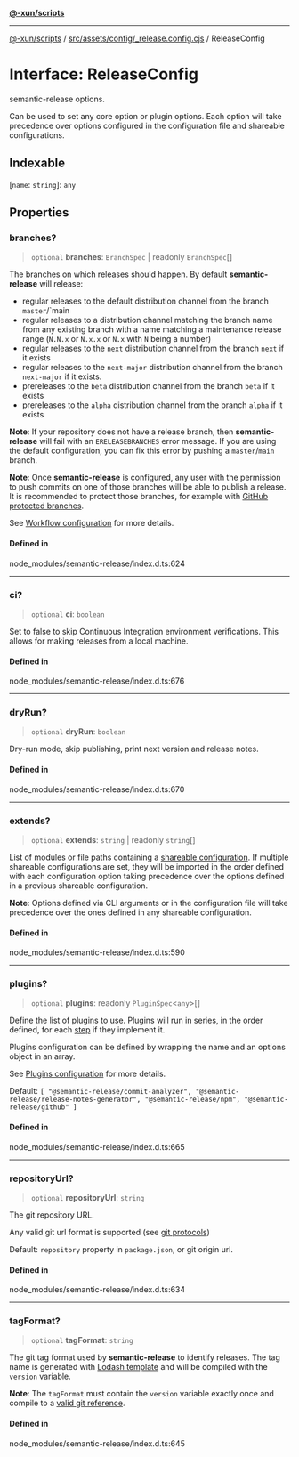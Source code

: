 [**@-xun/scripts**](../../../../../README.md)

***

[@-xun/scripts](../../../../../README.md) / [src/assets/config/\_release.config.cjs](../README.md) / ReleaseConfig

# Interface: ReleaseConfig

semantic-release options.

Can be used to set any core option or plugin options.
Each option will take precedence over options configured in the
configuration file and shareable configurations.

## Indexable

 \[`name`: `string`\]: `any`

## Properties

### branches?

> `optional` **branches**: `BranchSpec` \| readonly `BranchSpec`[]

The branches on which releases should happen. By default
**semantic-release** will release:

 * regular releases to the default distribution channel from the
   branch `master`/`main
 * regular releases to a distribution channel matching the branch
   name from any existing branch with a name matching a maintenance
   release range (`N.N.x` or `N.x.x` or `N.x` with `N` being a
   number)
 * regular releases to the `next` distribution channel from the
   branch `next` if it exists
 * regular releases to the `next-major` distribution channel from
   the branch `next-major` if it exists.
 * prereleases to the `beta` distribution channel from the branch
   `beta` if it exists
 * prereleases to the `alpha` distribution channel from the branch
   `alpha` if it exists

**Note**: If your repository does not have a release branch, then
**semantic-release** will fail with an `ERELEASEBRANCHES` error
message. If you are using the default configuration, you can fix
this error by pushing a `master`/`main` branch.

**Note**: Once **semantic-release** is configured, any user with the
permission to push commits on one of those branches will be able to
publish a release. It is recommended to protect those branches, for
example with [GitHub protected branches](https://help.github.com/articles/about-protected-branches).

See [Workflow configuration](https://semantic-release.gitbook.io/semantic-release/usage/workflow-configuration#workflow-configuration)
for more details.

#### Defined in

node\_modules/semantic-release/index.d.ts:624

***

### ci?

> `optional` **ci**: `boolean`

Set to false to skip Continuous Integration environment verifications.
This allows for making releases from a local machine.

#### Defined in

node\_modules/semantic-release/index.d.ts:676

***

### dryRun?

> `optional` **dryRun**: `boolean`

Dry-run mode, skip publishing, print next version and release notes.

#### Defined in

node\_modules/semantic-release/index.d.ts:670

***

### extends?

> `optional` **extends**: `string` \| readonly `string`[]

List of modules or file paths containing a
[shareable configuration](https://semantic-release.gitbook.io/semantic-release/usage/shareable-configurations).
If multiple shareable configurations are set, they will be imported
in the order defined with each configuration option taking
precedence over the options defined in a previous shareable
configuration.

**Note**: Options defined via CLI arguments or in the configuration
file will take precedence over the ones defined in any shareable
configuration.

#### Defined in

node\_modules/semantic-release/index.d.ts:590

***

### plugins?

> `optional` **plugins**: readonly `PluginSpec`\<`any`\>[]

Define the list of plugins to use. Plugins will run in series, in
the order defined, for each [step](https://semantic-release.gitbook.io/semantic-release/#release-steps)
if they implement it.

Plugins configuration can be defined by wrapping the name and an
options object in an array.

See [Plugins configuration](https://semantic-release.gitbook.io/semantic-release/usage/plugins#plugins)
for more details.

Default: `[
    "@semantic-release/commit-analyzer",
    "@semantic-release/release-notes-generator",
    "@semantic-release/npm",
    "@semantic-release/github"
]`

#### Defined in

node\_modules/semantic-release/index.d.ts:665

***

### repositoryUrl?

> `optional` **repositoryUrl**: `string`

The git repository URL.

Any valid git url format is supported (see
[git protocols](https://git-scm.com/book/en/v2/Git-on-the-Server-The-Protocols))

Default: `repository` property in `package.json`, or git origin url.

#### Defined in

node\_modules/semantic-release/index.d.ts:634

***

### tagFormat?

> `optional` **tagFormat**: `string`

The git tag format used by **semantic-release** to identify
releases. The tag name is generated with [Lodash template](https://lodash.com/docs#template)
and will be compiled with the `version` variable.

**Note**: The `tagFormat` must contain the `version` variable
exactly once and compile to a
[valid git reference](https://git-scm.com/docs/git-check-ref-format#_description).

#### Defined in

node\_modules/semantic-release/index.d.ts:645
